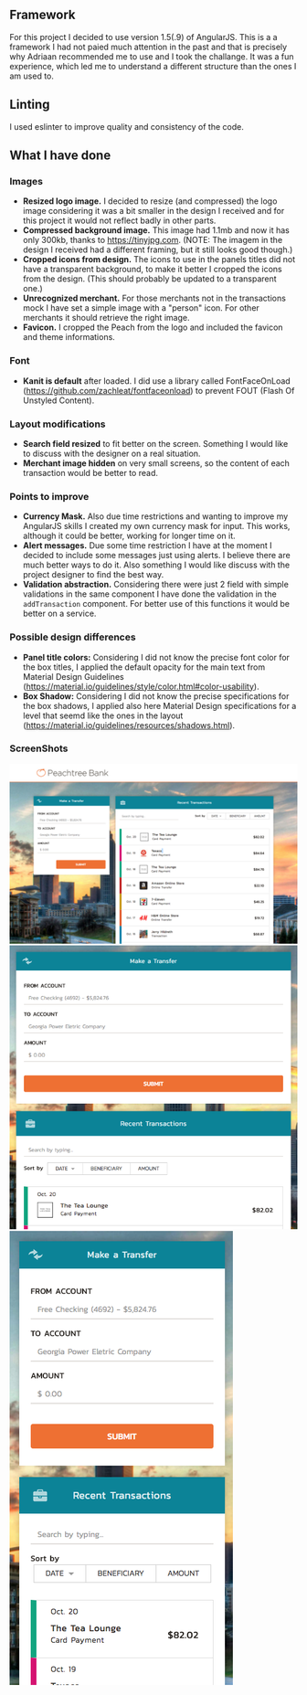 ## Framework
For this project I decided to use version 1.5(.9) of AngularJS. This is a a framework I had not paied much attention in the past and that is precisely why Adriaan recommended me to use and I took the challange.
It was a fun experience, which led me to understand a different structure than the ones I am used to.

## Linting
I used eslinter to improve quality and consistency of the code.

## What I have done
### Images
- **Resized logo image.** I decided to resize (and compressed) the logo image considering it was a bit smaller in the design I received and for this project it would not reflect badly in other parts.
- **Compressed background image.** This image had 1.1mb and now it has only 300kb, thanks to https://tinyjpg.com. (NOTE: The imagem in the design I received had a different framing, but it still looks good though.)
- **Cropped icons from design.** The icons to use in the panels titles did not have a transparent background, to make it better I cropped the icons from the design. (This should probably be updated to a transparent one.)
- **Unrecognized merchant.** For those merchants not in the transactions mock I have set a simple image with a "person" icon. For other merchants it should retrieve the right image.
- **Favicon.** I cropped the Peach from the logo and included the favicon and theme informations. 

### Font
- **Kanit is default** after loaded. I did use a library called FontFaceOnLoad (https://github.com/zachleat/fontfaceonload) to prevent FOUT (Flash Of Unstyled Content).

### Layout modifications
- **Search field resized** to fit better on the screen. Something I would like to discuss with the designer on a real situation.
- **Merchant image hidden** on very small screens, so the content of each transaction would be better to read.

### Points to improve
- **Currency Mask.** Also due time restrictions and wanting to improve my AngularJS skills I created my own currency mask for input. This works, although it could be better, working for longer time on it.
- **Alert messages.** Due some time restriction I have at the moment I decided to include some messages just using alerts. I believe there are much better ways to do it. Also something I would like discuss with the project designer to find the best way.
- **Validation abstraction.** Considering there were just 2 field with simple validations in the same component I have done the validation in the `addTransaction` component. For better use of this functions it would be better on a service.

### Possible design differences
- **Panel title colors:** Considering I did not know the precise font color for the box titles, I applied the default opacity for the main text from Material Design Guidelines (https://material.io/guidelines/style/color.html#color-usability).
- **Box Shadow:** Considering I did not know the precise specifications for the box shadows, I applied also here Material Design specifications for a level that seemd like the ones in the layout (https://material.io/guidelines/resources/shadows.html).

### ScreenShots
![large screen](https://github.com/esganzerla/peachtree-angularjs/blob/master/screenshots/large-screen.png "Large Screen")
![medium screen](https://github.com/esganzerla/peachtree-angularjs/blob/master/screenshots/medium-screen.png "Medium Screen") 
![small screen](https://github.com/esganzerla/peachtree-angularjs/blob/master/screenshots/small-screen.png "Small Screen") 
